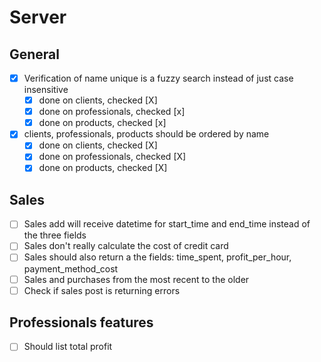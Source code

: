 # Server
## General
+ [x] Verification of name unique is a fuzzy search instead of just case insensitive
  + [X] done on clients, checked [X]
  + [X] done on professionals, checked [x]
  + [X] done on products, checked [x]
+ [X] clients, professionals, products should be ordered by name
  + [X] done on clients, checked [X]
  + [X] done on professionals, checked [X]
  + [X] done on products, checked [X]

## Sales
+ [ ] Sales add will receive datetime for start_time and end_time instead of the three fields
+ [ ] Sales don't really calculate the cost of credit card
+ [ ] Sales should also return a the fields: time_spent, profit_per_hour, payment_method_cost
+ [ ] Sales and purchases from the most recent to the older
+ [ ] Check if sales post is returning errors

## Professionals features
+ [ ] Should list total profit 
